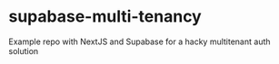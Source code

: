 # supabase-multi-tenancy
Example repo with NextJS and Supabase for a hacky multitenant auth solution
